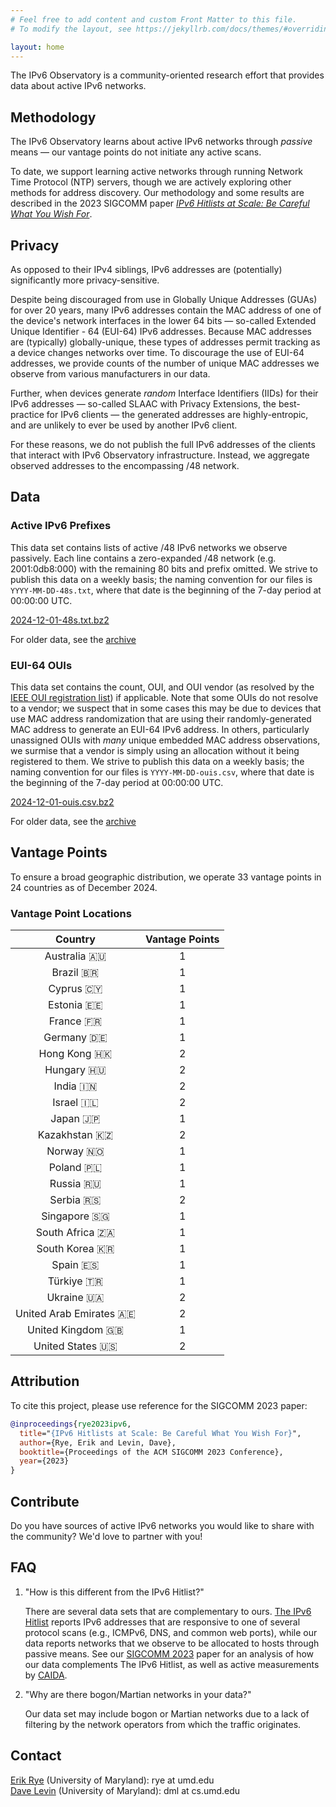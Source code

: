 ```yaml
---
# Feel free to add content and custom Front Matter to this file.
# To modify the layout, see https://jekyllrb.com/docs/themes/#overriding-theme-defaults

layout: home
---
```



The IPv6 Observatory is a community-oriented research effort that provides data
about active IPv6 networks. 

## Methodology

The IPv6 Observatory learns about active IPv6 networks through *passive* means
&mdash; our vantage points do not initiate any active scans.

To date, we support learning active networks through running Network Time
Protocol (NTP) servers, though we are actively exploring other methods for
address discovery. Our methodology and some results are described in the 2023
SIGCOMM paper [*IPv6 Hitlists at Scale: Be Careful What You Wish
For*](https://dl.acm.org/doi/pdf/10.1145/3603269.3604829).

## Privacy

As opposed to their IPv4 siblings, IPv6 addresses are (potentially)
significantly more privacy-sensitive.

Despite being discouraged from use in Globally Unique Addresses (GUAs) for over
20 years, many IPv6 addresses contain the MAC address of one of the device's
network interfaces in the lower 64 bits &mdash; so-called
Extended Unique Identifier - 64 (EUI-64) IPv6 addresses.  Because MAC addresses
are (typically) globally-unique, these types of addresses
permit tracking as a device changes networks over time. To discourage the use of
EUI-64 addresses, we provide counts of the number of unique MAC addresses we
observe from various manufacturers in our data.

Further, when devices generate *random* Interface Identifiers (IIDs) for their
IPv6 addresses &mdash; so-called SLAAC with Privacy Extensions, the
best-practice for IPv6 clients &mdash; the generated addresses are
highly-entropic, and are unlikely to ever be used by another IPv6 client.

For these reasons, we do not publish the full IPv6 addresses of the clients that
interact with IPv6 Observatory infrastructure. Instead, we aggregate observed
addresses to the encompassing /48 network.

## Data

### Active IPv6 Prefixes

This data set contains lists of active /48 IPv6 networks we observe passively.
Each line contains a zero-expanded /48 network (e.g. 2001:0db8:000) with the
remaining 80 bits and prefix omitted.  We strive to publish this data on a
weekly basis; the naming convention for our files is `YYYY-MM-DD-48s.txt`, where
that date is the beginning of the 7-day period at 00:00:00 UTC.

[2024-12-01-48s.txt.bz2](https://data.ipv6observatory.org/data/prefixes/2024-12-01-48s.txt.bz2)

For older data, see the [archive](https://data.ipv6observatory.org/data/prefixes/)

### EUI-64 OUIs

This data set contains the count, OUI, and OUI vendor (as resolved by the [IEEE
OUI registration list](https://standards-oui.ieee.org/oui.txt)) if applicable.
Note that some OUIs do not resolve to a vendor; we suspect that in some cases
this may be due to devices that use MAC address randomization that are using
their randomly-generated MAC address to generate an EUI-64 IPv6 address. In
others, particularly unassigned OUIs with *many* unique embedded MAC address
observations, we surmise that a vendor is simply using an allocation without it
being registered to them.  We strive to publish this data on a weekly basis; the
naming convention for our files is `YYYY-MM-DD-ouis.csv`, where that date is the
beginning of the 7-day period at 00:00:00 UTC. 

[2024-12-01-ouis.csv.bz2](https://ipv6observatory.org/data/ouis/2024-12-01-ouis.csv.bz2)

For older data, see the [archive](https://data.ipv6observatory.org/data/ouis/)

## Vantage Points

To ensure a broad geographic distribution, we operate 33 vantage points in 24
countries as of December 2024.

### Vantage Point Locations 

| Country          | Vantage Points |
| :---:            | :-------------:|
|  Australia :australia: |  1  | 
|  Brazil :brazil: | 1              |
|  Cyprus :cyprus: | 1              |
|  Estonia :estonia: | 1              |
|  France :fr: | 1              |
|  Germany :de: | 1              |
|  Hong Kong :hong_kong: | 2              |
|  Hungary :hungary: | 2              |
|  India :india: | 2              |
|  Israel :israel: | 2              |
|  Japan :jp: | 1              |
|  Kazakhstan :kazakhstan: | 2              |
|  Norway :norway: | 1              |
|  Poland :poland: | 1              |
|  Russia :ru: | 1              |
|  Serbia :serbia: | 2              |
|  Singapore :singapore: | 1              |
|  South Africa :south_africa: | 1              |
|  South Korea :kr: | 1              |
|  Spain :es: | 1              |
|  Türkiye :tr: | 1              |
|  Ukraine :ukraine: | 2              |
|  United Arab Emirates :united_arab_emirates: | 2              |
|  United Kingdom :uk: | 1              |
|  United States :us: | 2              |

## Attribution

To cite this project, please use reference for the SIGCOMM 2023 paper:

```bibtex
@inproceedings{rye2023ipv6,
  title="{IPv6 Hitlists at Scale: Be Careful What You Wish For}",
  author={Rye, Erik and Levin, Dave},
  booktitle={Proceedings of the ACM SIGCOMM 2023 Conference},
  year={2023}
}
```

## Contribute

Do you have sources of active IPv6 networks you would like to share with the
community? We'd love to partner with you! 

## FAQ

1. "How is this different from the IPv6 Hitlist?"

    There are several data sets that are complementary to ours.  [The IPv6
    Hitlist](https://ipv6hitlist.github.io/) reports IPv6 addresses that are
    responsive to one of several protocol scans (e.g., ICMPv6, DNS, and common web
    ports), while our data reports networks that we observe to be allocated to hosts
    through passive means. See our [SIGCOMM
    2023](https://dl.acm.org/doi/pdf/10.1145/3603269.3604829) paper for an analysis
    of how our data complements The IPv6 Hitlist, as well as active measurements
    by [CAIDA](https://www.caida.org/).

2. "Why are there bogon/Martian networks in your data?"

    Our data set may include bogon or Martian networks due to a lack of
    filtering by the network operators from which the traffic originates.

## Contact

[Erik Rye](https://erikrye.com) (University of Maryland): rye at umd.edu<br>
[Dave Levin](https://www.cs.umd.edu/~dml) (University of Maryland): dml at cs.umd.edu
